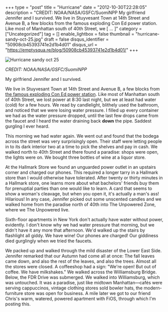 +++
type = "post"
title = "Hurricane"
date = "2012-10-30T22:28:05"
description = "CREDIT: NOAA/NASA/GSFC/SuomiNPP My girlfriend Jennifer and I survived. We live in Stuyvesant Town at 14th Street and Avenue B, a few blocks from the famous exploding Con Ed power station. Like most of Manhattan south of 40th Street, we [ ... ]"
category = ["Uncategorized"]
tag = []
enable_lightbox = false
thumbnail = "hurricane-sandy-oct-25.jpg"
draft = false
disqus_identifier = "50908cb45393741e2d1b4d01"
disqus_url = "https://emptysqua.re/blog/50908cb45393741e2d1b4d01/"
+++

<p><img style="display:block; margin-left:auto; margin-right:auto;" src="hurricane-sandy-oct-25.jpg" alt="Hurricane sandy oct 25" title="hurricane-sandy-oct-25.jpg" border="0"   /></p>
<p><em>CREDIT: NOAA/NASA/GSFC/SuomiNPP</em></p>
<p>My girlfriend Jennifer and I survived.</p>
<p>We live in Stuyvesant Town at 14th Street and Avenue B, a few blocks from <a href="http://www.youtube.com/watch?feature=player_embedded&amp;v=ZAqYZ433TeQ">the famous exploding Con Ed power station</a>. Like most of Manhattan south of 40th Street, we lost power at 8:30 last night, but we at least had water (cold) for a few hours. We read by candlelight, blithely used the bathroom, and noticed that we were losing water pressure. I filled up every container we had as the water pressure dropped, until the last few drops came from the faucet and I heard the water draining back <strong>down</strong> the pipe. Saddest gurgling I ever heard.</p>
<p>This morning we had water again. We went out and found that the bodega across the street was very surprisingly open. Their staff were letting people in to its dark interior two at a time to pick the shelves and pay in cash. We walked north to 40th Street and there found a paradise: shops were open, the lights were on. We bought three bottles of wine at a liquor store.</p>
<p>At the Hallmark Store we found an unguarded power outlet in an upstairs corner and charged our phones. This required a longer tarry in a Hallmark store than I would otherwise have tolerated. After twenty or thirty minutes in a Hallmark store, one learns more about what bachelors' friends buy them for prenuptial parties than one would like to learn. A card that seems to show a woman's cleavage, but when you open it, it's actually a man's ass! Hilarious! In any case, Jennifer picked out some unscented candles and we walked home from the paradise north of 40th into The Unpowered Zone, where we The Unpowered live.</p>
<p>Sixth-floor apartments in New York don't actually have water without power, evidently. I don't know why we had water pressure that morning, but we didn't have it any more that afternoon. We'd walked up the stairs by flashlight all giddy. We have wine! Our phones are charged! Our giddiness died gurglingly when we tried the faucets.</p>
<p>We packed up and walked through the mild disaster of the Lower East Side. Jennifer remarked that our Autumn had come all at once: The fall leaves came down, and also the rest of the leaves, and also the trees. Almost all the stores were closed. A coffeeshop had a sign: "We're open! But out of coffee. We have milkshakes." We walked across the Williamsburg Bridge. Below, the FDR Drive was submerged. We walked into Williamsburg, which was untouched. It was a paradise, just like midtown Manhattan&mdash;cafés were serving cappuccinos, vintage clothing stores sold bowler hats, the modern-furniture store was open for business. A mile later we got to our friend Chris's warm, watered, powered apartment with FiOS, through which I'm posting this.</p>
